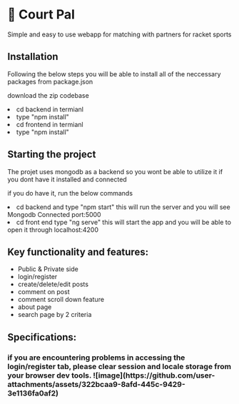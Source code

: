 <h1>🎾 Court Pal </h1> 
<p> Simple and easy to use webapp for matching with partners for racket sports</p>

<h2>Installation</h2>
<p>Following the below steps you will be able to install all of the neccessary packages from package.json</p>
<p>download the zip codebase</p>
<li>cd backend in termianl</li>
<li>type "npm install"</li>
<li>cd frontend in termianl</li>
<li>type "npm install"</li>

<h2>Starting the project</h2>
<p>The projet uses mongodb as a backend so you wont be able to utilize it if you dont have it installed and connected</p>
<p>if you do have it, run the below commands</p>

<li>cd backend and type "npm start" this will run the server and you will see Mongodb Connected port:5000</li>
<li>cd front end type "ng serve" this will start the app and you will be able to open it through localhost:4200</li>

<h2>Key functionality and features:</h2>
<ul>
  <li>Public & Private side</li>
  <li>login/register</li>
  <li>create/delete/edit posts</li>
  <li>comment on post</li>
  <li>comment scroll down feature</li>
  <li>about page</li>
  <li>search page by 2 criteria</li>
  
</ul>


<h2>Specifications:</h2>
<h3>if you are encountering problems in accessing the login/register tab, please clear session and locale storage from your browser dev tools.</h3p>

</nl>
![image](https://github.com/user-attachments/assets/322bcaa9-8afd-445c-9429-3e1136fa0af2)


